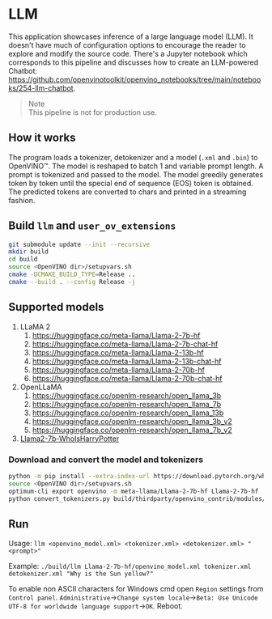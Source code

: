 # LLM

This application showcases inference of a large language model (LLM). It doesn't have much of configuration options to encourage the reader to explore and modify the source code. There's a Jupyter notebook which corresponds to this pipeline and discusses how to create an LLM-powered Chatbot: https://github.com/openvinotoolkit/openvino_notebooks/tree/main/notebooks/254-llm-chatbot.

> Note  
This pipeline is not for production use.

## How it works

The program loads a tokenizer, detokenizer and a model (`.xml` and `.bin`) to OpenVINO™. The model is reshaped to batch 1 and variable prompt length. A prompt is tokenized and passed to the model. The model greedily generates token by token until the special end of sequence (EOS) token is obtained. The predicted tokens are converted to chars and printed in a streaming fashion.

## Build `llm` and `user_ov_extensions`

```sh
git submodule update --init --recursive
mkdir build
cd build
source <OpenVINO dir>/setupvars.sh
cmake -DCMAKE_BUILD_TYPE=Release ..
cmake --build . --config Release -j
```

## Supported models

1. LLaMA 2
   1. https://huggingface.co/meta-llama/Llama-2-7b-hf
   2. https://huggingface.co/meta-llama/Llama-2-7b-chat-hf
   3. https://huggingface.co/meta-llama/Llama-2-13b-hf
   4. https://huggingface.co/meta-llama/Llama-2-13b-chat-hf
   5. https://huggingface.co/meta-llama/Llama-2-70b-hf
   6. https://huggingface.co/meta-llama/Llama-2-70b-chat-hf
2. OpenLLaMA
   1. https://huggingface.co/openlm-research/open_llama_3b
   2. https://huggingface.co/openlm-research/open_llama_7b
   3. https://huggingface.co/openlm-research/open_llama_13b
   4. https://huggingface.co/openlm-research/open_llama_3b_v2
   5. https://huggingface.co/openlm-research/open_llama_7b_v2
3. [Llama2-7b-WhoIsHarryPotter](https://huggingface.co/microsoft/Llama2-7b-WhoIsHarryPotter)

### Download and convert the model and tokenizers

```sh
python -m pip install --extra-index-url https://download.pytorch.org/whl/cpu thirdparty/openvino_contrib/modules/custom_operations/user_ie_extensions/tokenizer/python/[transformers] onnx git+https://github.com/huggingface/optimum-intel.git
source <OpenVINO dir>/setupvars.sh
optimum-cli export openvino -m meta-llama/Llama-2-7b-hf Llama-2-7b-hf
python convert_tokenizers.py build/thirdparty/openvino_contrib/modules/custom_operations/user_ie_extensions/libuser_ov_extensions.so Llama-2-7b-hf/
```

## Run

Usage: `llm <openvino_model.xml> <tokenizer.xml> <detokenizer.xml> "<prompt>"`

Example: `./build/llm Llama-2-7b-hf/openvino_model.xml tokenizer.xml detokenizer.xml "Why is the Sun yellow?"`

To enable non ASCII characters for Windows cmd open `Region` settings from `Control panel`. `Administrative`->`Change system locale`->`Beta: Use Unicode UTF-8 for worldwide language support`->`OK`. Reboot.
